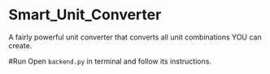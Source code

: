# Smart_Unit_Converter
A fairly powerful unit converter that converts all unit combinations YOU can create.

#Run
Open `backend.py` in terminal and follow its instructions.
